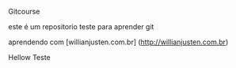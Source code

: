 Gitcourse

este é um repositorio teste para aprender git

aprendendo com [willianjusten.com.br] (http://willianjusten.com.br)


Hellow Teste